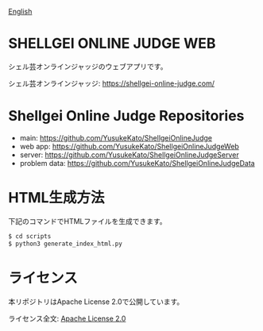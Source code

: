 [English](./README.en.md)

# SHELLGEI ONLINE JUDGE WEB
シェル芸オンラインジャッジのウェブアプリです。

シェル芸オンラインジャッジ: https://shellgei-online-judge.com/

# Shellgei Online Judge Repositories
- main: https://github.com/YusukeKato/ShellgeiOnlineJudge
- web app: https://github.com/YusukeKato/ShellgeiOnlineJudgeWeb
- server: https://github.com/YusukeKato/ShellgeiOnlineJudgeServer
- problem data: https://github.com/YusukeKato/ShellgeiOnlineJudgeData

# HTML生成方法
下記のコマンドでHTMLファイルを生成できます。

```sh
$ cd scripts
$ python3 generate_index_html.py
```

# ライセンス
本リポジトリはApache License 2.0で公開しています。

ライセンス全文: [Apache License 2.0](https://github.com/YusukeKato/ShellgeiOnlineJudgeWeb/blob/main/LICENSE)

